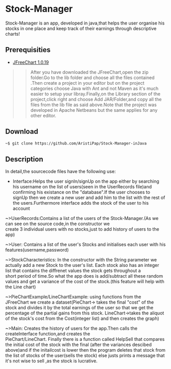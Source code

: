 # Stock-Manager
Stock-Manager is an app, developed in java,that helps the user organise his stocks in one place and keep track
of their earnings through descriptive charts!

## Prerequisities
-	[JFreeChart 1.0.19](https://sourceforge.net/projects/jfreechart/files/1.%20JFreeChart/1.0.19/)
  >>After you have downloaded the JFreeChart,open the zip folder.Go to the lib folder and choose all the files contained
    .Then create a project in your editor but on the project categories choose Java with Ant and not Maven as it's much
      easier to setup your libray.Finally,on the Library section of the project,click right and choose Add JAR/Folder,and
      copy all the files from the lib file as said above.Note that the project was developed in Apache Netbeans but the same 
      applies for any other editor.

## Download 

```bash
~$ git clone https://github.com/AristiPap/Stock-Manager-inJava 
```
## Description
In detail,the sourcecode files have the following use:
  
   - Interface:Helps the user signIn/signUp on the app either by searching his username on the list of users(seen in the
   UserRecords file)and confirming his existance on the "database".If the user chooses to signUp then we create a new user 
   and add him to the list with the rest of the users.Furthermore interface adds the stock of the user to his account
   
  ~>UserRecords:Contains a list of the users of the Stock-Manager.(As we can see on the source code,in the constructor we  
                create 3 individual users with no stocks,just to add history of users to the app)
                
  ~>User: Contains a list of the user's Stocks and initialises each user with his features(username,password)
  
  ~>StockCharacteristics: In the constructor with the String parameter we actually add a new Stock to the user's list.
                         Each stock also has an integer list that contains the diffrenet values the stock gets throughout a  
                         short period of time.So what the app does is add/subtract all these random values and get a 
                         variance of the cost of the stock.(this feature will help with the Line chart)
  
  ~>PieChartExample/LineChartExample: using functions from the JFreeChart we create a dataset(PieChart-> takes the final
                                    "cost" of the stock and divides it by the total earnings of the user so that we get the
                                     percentage of the partial gains from this stock.
                                     LineChart->takes the aliquot of the stock's cost from the Cost(integer list) and then 
                                     creates the graph)
  
  ~>Main: Creates the history of users for the app.Then calls the createInterface function,and creates the    
         PieChart/LineChart.
         Finally there is a function called HelpSell that compares the initial cost of the stock with the final (after the
         variances descibed above)and if the initailcost is lower then the program deletes that stock from the list of stocks
         of the user(sells the stock) else justs prints a message that it's not wise to sell ,as the stock is lucrative.
